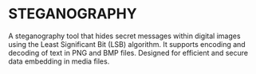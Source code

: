 # STEGANOGRAPHY
A steganography tool that hides secret messages within digital images using the Least Significant Bit (LSB) algorithm. It supports encoding and decoding of text in PNG and BMP files. Designed for efficient and secure data embedding in media files.
